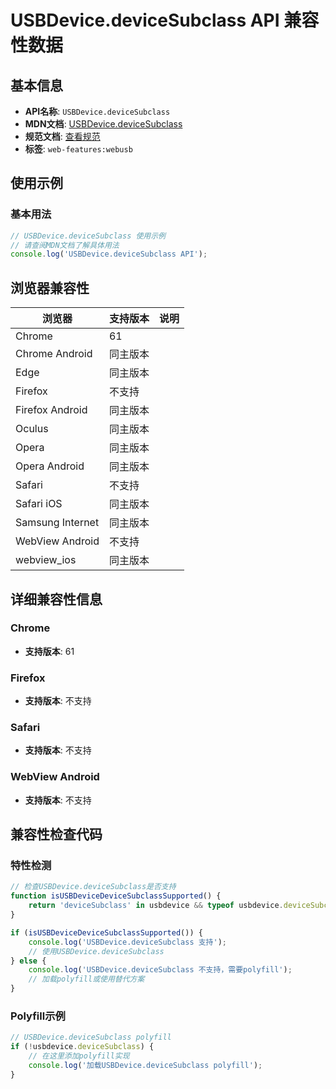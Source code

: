 # USBDevice.deviceSubclass API 兼容性数据

## 基本信息

- **API名称**: `USBDevice.deviceSubclass`
- **MDN文档**: [USBDevice.deviceSubclass](https://developer.mozilla.org/docs/Web/API/USBDevice/deviceSubclass)
- **规范文档**: [查看规范](https://wicg.github.io/webusb/#dom-usbdevice-devicesubclass)
- **标签**: `web-features:webusb`

## 使用示例

### 基本用法

```javascript
// USBDevice.deviceSubclass 使用示例
// 请查阅MDN文档了解具体用法
console.log('USBDevice.deviceSubclass API');
```

## 浏览器兼容性

| 浏览器 | 支持版本 | 说明 |
|--------|----------|------|
| Chrome | 61 |  |
| Chrome Android | 同主版本 |  |
| Edge | 同主版本 |  |
| Firefox | 不支持 |  |
| Firefox Android | 同主版本 |  |
| Oculus | 同主版本 |  |
| Opera | 同主版本 |  |
| Opera Android | 同主版本 |  |
| Safari | 不支持 |  |
| Safari iOS | 同主版本 |  |
| Samsung Internet | 同主版本 |  |
| WebView Android | 不支持 |  |
| webview_ios | 同主版本 |  |

## 详细兼容性信息

### Chrome

- **支持版本**: 61

### Firefox

- **支持版本**: 不支持

### Safari

- **支持版本**: 不支持

### WebView Android

- **支持版本**: 不支持

## 兼容性检查代码

### 特性检测

```javascript
// 检查USBDevice.deviceSubclass是否支持
function isUSBDeviceDeviceSubclassSupported() {
    return 'deviceSubclass' in usbdevice && typeof usbdevice.deviceSubclass === 'function';
}

if (isUSBDeviceDeviceSubclassSupported()) {
    console.log('USBDevice.deviceSubclass 支持');
    // 使用USBDevice.deviceSubclass
} else {
    console.log('USBDevice.deviceSubclass 不支持，需要polyfill');
    // 加载polyfill或使用替代方案
}
```

### Polyfill示例

```javascript
// USBDevice.deviceSubclass polyfill
if (!usbdevice.deviceSubclass) {
    // 在这里添加polyfill实现
    console.log('加载USBDevice.deviceSubclass polyfill');
}
```

